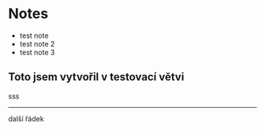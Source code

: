 # Notes

- test note
- test note 2
- test note 3

## Toto jsem vytvořil v testovací větvi
sss

---

další řádek
